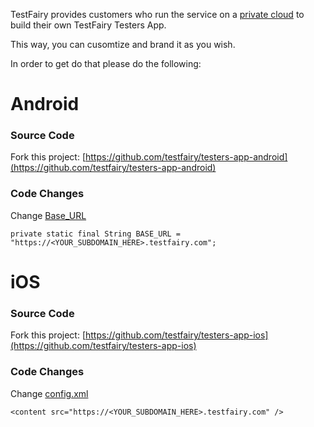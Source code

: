 TestFairy provides customers who run the service on a [private cloud](https://docs.testfairy.com/SDK/Private_Cloud_Integration.html) to build their own TestFairy Testers App.

This way, you can cusomtize and brand it as you wish.

In order to get do that please do the following:

# Android

### Source Code
Fork this project: [https://github.com/testfairy/testers-app-android](https://github.com/testfairy/testers-app-android)

### Code Changes
Change [Base_URL](https://github.com/testfairy/testers-app-android/blob/master/TestFairyApp/src/main/java/com/testfairy/app/MainActivity.java#L49)

```
private static final String BASE_URL = "https://<YOUR_SUBDOMAIN_HERE>.testfairy.com";
```

# iOS

### Source Code

Fork this project: [https://github.com/testfairy/testers-app-ios](https://github.com/testfairy/testers-app-ios)

### Code Changes

Change [config.xml](https://github.com/testfairy/testers-app-ios/blob/master/src/config.xml#L10)

```
<content src="https://<YOUR_SUBDOMAIN_HERE>.testfairy.com" />
```



